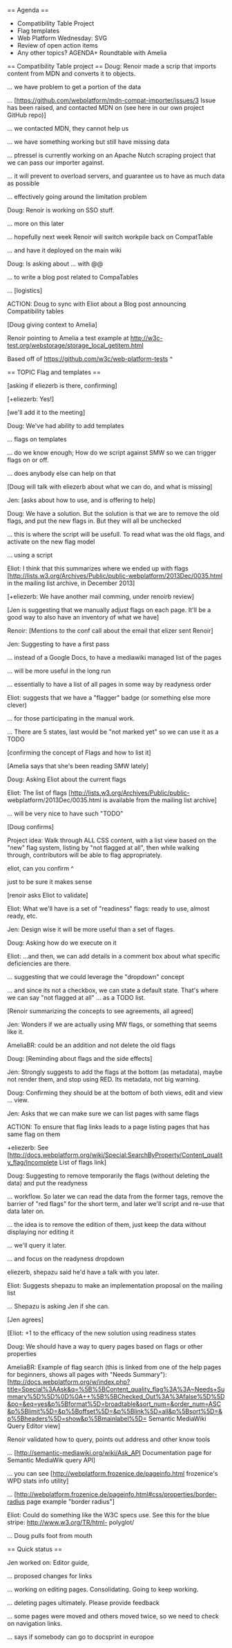 == Agenda ==
* Compatibility Table Project
* Flag templates
* Web Platform Wednesday: SVG
* Review of open action items
* Any other topics?
AGENDA+ Roundtable with Amelia

==  Compatibility Table project ==
Doug: Renoir made a scrip that imports content from MDN and converts it to objects.

... we have problem to get a portion of the data

... [https://github.com/webplatform/mdn-compat-importer/issues/3 Issue has been raised, and contacted MDN on (see here in our own project GitHub repo)]

... we contacted MDN, they cannot help us

... we have something working but still have missing data

... ptressel is currently working on an Apache Nutch scraping project that we can pass our importer against.

... it will prevent to overload servers, and guarantee us to have as much data as possible

... effectively going around the limitation problem

Doug: Renoir is working on SSO stuff.

... more on this later

... hopefully next week Renoir will switch workpile back on CompatTable

... and have it deployed on the main wiki

Doug: Is asking about ... with @@

... to write a blog post related to CompaTables

... [logistics]

ACTION: Doug to sync with Eliot about a Blog post announcing Compatibility tables

[Doug giving context to Amelia]

Renoir pointing to Amelia a test example at http://w3c-test.org/webstorage/storage_local_getitem.html

Based off of https://github.com/w3c/web-platform-tests ^



== TOPIC Flag and templates ==

[asking if eliezerb is there, confirming]

[+eliezerb: Yes!]

[we'll add it to the meeting]

Doug: We've had ability to add templates

... flags on templates

... do we know enough; How do we script against SMW so we can trigger flags on or off.

... does anybody else can help on that


[Doug will talk with eliezerb about what we can do, and what is missing]

Jen: [asks about how to use, and is offering to help]

Doug: We have a solution. But the solution is that we are to remove the old flags, and put the new flags in. But 
they will all be unchecked

... this is where the script will be usefull. To read what was the old flags, and activate on the new flag model

... using a script

Eliot: I think that this summarizes where we ended up with flags [http://lists.w3.org/Archives/Public/public-webplatform/2013Dec/0035.html in the mailing list archive, in December 2013]

[+eliezerb: We have another mail comming, under renoirb review]

[Jen is suggesting that we manually adjust flags on each page. It'll be a good way to also have an inventory of 
what we have]

Renoir: [Mentions to the conf call about the email that elizer sent Renoir]

Jen: Suggesting to have a first pass


... instead of a Google Docs, to have a mediawiki managed list of the pages

... will be more useful in the long run

... essentially to have a list of all pages in some way by readyness order

Eliot: suggests that we have a "flagger" badge (or something else more clever) 

... for those participating in the manual work.

... There are 5 states, last would be "not marked yet" so we can use it as a TODO


[confirming the concept of Flags and how to list it]

[Amelia says that she's been reading SMW lately]

Doug: Asking Eliot about the current flags

Eliot: The list of flags [http://lists.w3.org/Archives/Public/public-
webplatform/2013Dec/0035.html is available from the mailing list archive]

... will be very nice to have such "TODO"

[Doug confirms]

Project idea:  Walk through ALL CSS content, with a list view based on the "new" flag system, listing by "not 
flagged at all", then while walking through, contributors will be able to flag appropriately.


eliot, can you confirm ^

just to be sure it makes sense

[renoir asks Eliot to validate]

Eliot: What we'll have is a set of "readiness" flags: ready to use, almost ready, etc.

Jen: Design wise it will be more useful than a set of flages.

Doug: Asking how do we execute on it

Eliot: ...and then, we can add details in a comment box about what specific deficiencies are there.

... suggesting that we could leverage the "dropdown" concept

... and since its not a checkbox, we can state a default state. That's where we can say "not flagged at all" ... 
as a TODO list.

[Renoir summarizing the concepts to see agreements, all agreed]

Jen: Wonders if we are actually using MW flags, or something that seems like it.

AmeliaBR: could be an addition and not delete the old flags

Doug: [Reminding about flags and the side effects]

Jen: Strongly suggests to add the flags at the bottom (as metadata), maybe not render them, and stop using RED. 
Its metadata, not big warning.

Doug: Confirming they should be at the bottom of both views, edit and view ... view.

Jen: Asks that we can make sure we can list pages with same flags

ACTION: To ensure that flag links leads to a page listing pages that has same flag on them

+eliezerb: See [http://docs.webplatform.org/wiki/Special:SearchByProperty/Content_quality_flag/Incomplete List 
of flags link]

Doug: Suggesting to remove temporarily the flags (without deleting the data) and put the readyness

... workflow. So later we can read the data from the former tags, remove the barrier of "red flags" for the 
short term, and later we'll script and re-use that data later on.

... the idea is to remove the edition of them, just keep the data without displaying nor editing it

... we'll query it later.

... and focus on the readyness dropdown

eliezerb, shepazu said he'd have a talk with you later.

Eliot: Suggests shepazu to make an implementation proposal on the mailing list

... Shepazu is asking Jen if she can.

[Jen agrees]

[Eliot: +1 to the efficacy of the new solution using readiness states

Doug: We should have a way to query pages based on flags or other properties

AmeliaBR: Example of flag search (this is linked from one of the help pages for beginners, shows all pages with 
"Needs Summary"): [http://docs.webplatform.org/w/index.php?title=Special%3AAsk&q=%5B%5BContent_quality_flag%3A%3A~Needs+Summary%5D%5D%0D%0A++%5B%5BChecked_Out%3A%3Afalse%5D%5D&po=&eq=yes&p%5Bformat%5D=broadtable&sort_num=&order_num=ASC&p%5Blimit%5D=&p%5Boffset%5D=&p%5Blink%5D=all&p%5Bsort%5D=&p%5Bheaders%5D=show&p%5Bmainlabel%5D= Semantic MediaWiki Query Editor view]

Renoir validated how to query, points out address and other know tools

... [http://semantic-mediawiki.org/wiki/Ask_API Documentation page for Semantic MediaWik query API]

... you can see [http://webplatform.frozenice.de/pageinfo.html frozenice's WPD stats info utility]

... [http://webplatform.frozenice.de/pageinfo.html#css/properties/border-radius page example "border radius"]

Eliot:   Could do something like the W3C specs use. See this for the blue stripe: http://www.w3.org/TR/html-
polyglot/

... Doug pulls foot from mouth



== Quick status ==


Jen worked on: Editor guide,

... proposed changes for links

... working on editing pages. Consolidating. Going to keep working.

... deleting pages ultimately. Please provide feedback

... some pages were moved and others moved twice, so we need to check on navigation links.

... says if somebody can go to docsprint in europoe